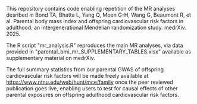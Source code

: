 This repository contains code enabling repetition of the MR analyses desribed in Bond TA, Bhatta L, Yang Q, Moen G-H, Wang G, Beaumont R, et al. Parental body mass index and offspring cardiovascular risk factors in adulthood: an intergenerational Mendelian randomization study. medrXiv. 2025.

The R script "mr_analysis.R" reproduces the main MR analyses, via data provided in "parental_bmi_mr_SUPPLEMENTARY_TABLES.xlsx" available as supplementary material on medrXiv.

The full summary statistics from our parental GWAS of offspring cardiovascular risk factors will be made freely available at https://www.ntnu.edu/web/hunt/mce/family once the peer reviewed publication goes live, enabling users to test for causal effects of other parental exposures on offspring adulthood cardiovascular risk factors.
